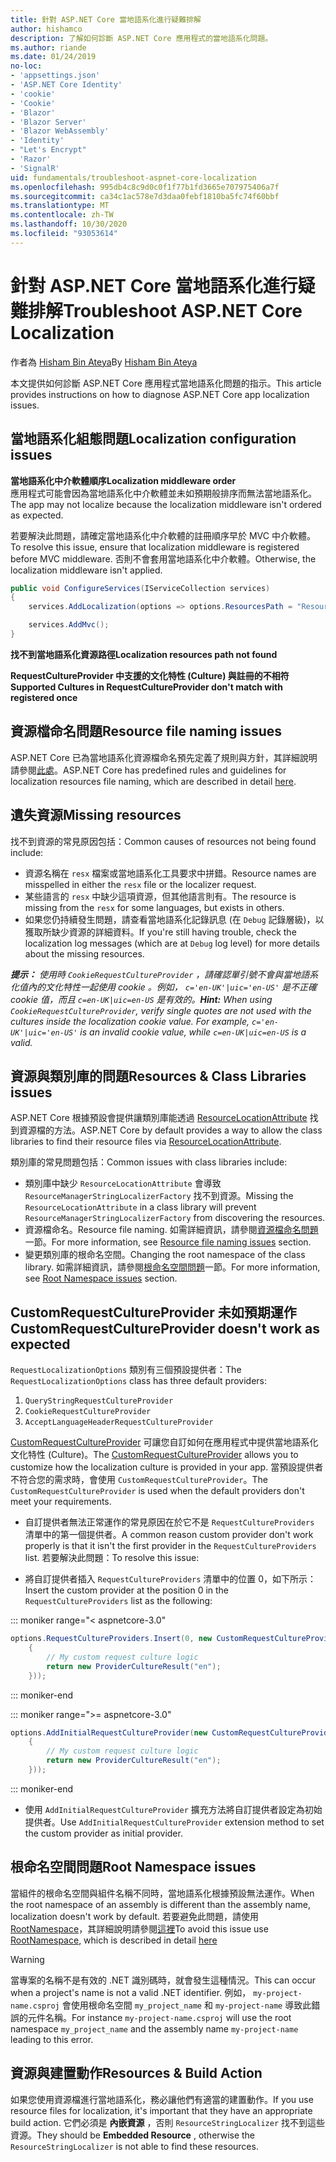 ```yaml
---
title: 針對 ASP.NET Core 當地語系化進行疑難排解
author: hishamco
description: 了解如何診斷 ASP.NET Core 應用程式的當地語系化問題。
ms.author: riande
ms.date: 01/24/2019
no-loc:
- 'appsettings.json'
- 'ASP.NET Core Identity'
- 'cookie'
- 'Cookie'
- 'Blazor'
- 'Blazor Server'
- 'Blazor WebAssembly'
- 'Identity'
- "Let's Encrypt"
- 'Razor'
- 'SignalR'
uid: fundamentals/troubleshoot-aspnet-core-localization
ms.openlocfilehash: 995db4c8c9d0c0f1f77b1fd3665e707975406a7f
ms.sourcegitcommit: ca34c1ac578e7d3daa0febf1810ba5fc74f60bbf
ms.translationtype: MT
ms.contentlocale: zh-TW
ms.lasthandoff: 10/30/2020
ms.locfileid: "93053614"
---
```

# <a name="troubleshoot-aspnet-core-localization"></a><span data-ttu-id="d8a6a-103">針對 ASP.NET Core 當地語系化進行疑難排解</span><span class="sxs-lookup"><span data-stu-id="d8a6a-103">Troubleshoot ASP.NET Core Localization</span></span>

<span data-ttu-id="d8a6a-104">作者為 [Hisham Bin Ateya](https://github.com/hishamco)</span><span class="sxs-lookup"><span data-stu-id="d8a6a-104">By [Hisham Bin Ateya](https://github.com/hishamco)</span></span>

<span data-ttu-id="d8a6a-105">本文提供如何診斷 ASP.NET Core 應用程式當地語系化問題的指示。</span><span class="sxs-lookup"><span data-stu-id="d8a6a-105">This article provides instructions on how to diagnose ASP.NET Core app localization issues.</span></span>

## <a name="localization-configuration-issues"></a><span data-ttu-id="d8a6a-106">當地語系化組態問題</span><span class="sxs-lookup"><span data-stu-id="d8a6a-106">Localization configuration issues</span></span>

<span data-ttu-id="d8a6a-107">**當地語系化中介軟體順序**</span><span class="sxs-lookup"><span data-stu-id="d8a6a-107">**Localization middleware order**</span></span>  
<span data-ttu-id="d8a6a-108">應用程式可能會因為當地語系化中介軟體並未如預期般排序而無法當地語系化。</span><span class="sxs-lookup"><span data-stu-id="d8a6a-108">The app may not localize because the localization middleware isn't ordered as expected.</span></span>

<span data-ttu-id="d8a6a-109">若要解決此問題，請確定當地語系化中介軟體的註冊順序早於 MVC 中介軟體。</span><span class="sxs-lookup"><span data-stu-id="d8a6a-109">To resolve this issue, ensure that localization middleware is registered before MVC middleware.</span></span> <span data-ttu-id="d8a6a-110">否則不會套用當地語系化中介軟體。</span><span class="sxs-lookup"><span data-stu-id="d8a6a-110">Otherwise, the localization middleware isn't applied.</span></span>

```csharp
public void ConfigureServices(IServiceCollection services)
{
    services.AddLocalization(options => options.ResourcesPath = "Resources");

    services.AddMvc();
}
```

<span data-ttu-id="d8a6a-111">**找不到當地語系化資源路徑**</span><span class="sxs-lookup"><span data-stu-id="d8a6a-111">**Localization resources path not found**</span></span>

<span data-ttu-id="d8a6a-112">**RequestCultureProvider 中支援的文化特性 (Culture) 與註冊的不相符**</span><span class="sxs-lookup"><span data-stu-id="d8a6a-112">**Supported Cultures in RequestCultureProvider don't match with registered once**</span></span>  

## <a name="resource-file-naming-issues"></a><span data-ttu-id="d8a6a-113">資源檔命名問題</span><span class="sxs-lookup"><span data-stu-id="d8a6a-113">Resource file naming issues</span></span>

<span data-ttu-id="d8a6a-114">ASP.NET Core 已為當地語系化資源檔命名預先定義了規則與方針，其詳細說明請參閱[此處](xref:fundamentals/localization?view=aspnetcore-2.2#resource-file-naming)。</span><span class="sxs-lookup"><span data-stu-id="d8a6a-114">ASP.NET Core has predefined rules and guidelines for localization resources file naming, which are described in detail [here](xref:fundamentals/localization?view=aspnetcore-2.2#resource-file-naming).</span></span>

## <a name="missing-resources"></a><span data-ttu-id="d8a6a-115">遺失資源</span><span class="sxs-lookup"><span data-stu-id="d8a6a-115">Missing resources</span></span>

<span data-ttu-id="d8a6a-116">找不到資源的常見原因包括：</span><span class="sxs-lookup"><span data-stu-id="d8a6a-116">Common causes of resources not being found include:</span></span>

- <span data-ttu-id="d8a6a-117">資源名稱在 `resx` 檔案或當地語系化工具要求中拼錯。</span><span class="sxs-lookup"><span data-stu-id="d8a6a-117">Resource names are misspelled in either the `resx` file or the localizer request.</span></span>
- <span data-ttu-id="d8a6a-118">某些語言的 `resx` 中缺少這項資源，但其他語言則有。</span><span class="sxs-lookup"><span data-stu-id="d8a6a-118">The resource is missing from the `resx` for some languages, but exists in others.</span></span>
- <span data-ttu-id="d8a6a-119">如果您仍持續發生問題，請查看當地語系化記錄訊息 (在 `Debug` 記錄層級)，以獲取所缺少資源的詳細資料。</span><span class="sxs-lookup"><span data-stu-id="d8a6a-119">If you're still having trouble, check the localization log messages (which are at `Debug` log level) for more details about the missing resources.</span></span>

<span data-ttu-id="d8a6a-120">_**提示：** 使用時 `CookieRequestCultureProvider` ，請確認單引號不會與當地語系化值內的文化特性一起使用 cookie 。例如， `c='en-UK'|uic='en-US'` 是不正確 cookie 值，而且 `c=en-UK|uic=en-US` 是有效的。_</span><span class="sxs-lookup"><span data-stu-id="d8a6a-120">_**Hint:** When using `CookieRequestCultureProvider`, verify single quotes are not used with the cultures inside the localization cookie value. For example, `c='en-UK'|uic='en-US'` is an invalid cookie value, while `c=en-UK|uic=en-US` is a valid._</span></span>

## <a name="resources--class-libraries-issues"></a><span data-ttu-id="d8a6a-121">資源與類別庫的問題</span><span class="sxs-lookup"><span data-stu-id="d8a6a-121">Resources & Class Libraries issues</span></span>

<span data-ttu-id="d8a6a-122">ASP.NET Core 根據預設會提供讓類別庫能透過 [ResourceLocationAttribute](/dotnet/api/microsoft.extensions.localization.resourcelocationattribute?view=aspnetcore-2.1) 找到資源檔的方法。</span><span class="sxs-lookup"><span data-stu-id="d8a6a-122">ASP.NET Core by default provides a way to allow the class libraries to find their resource files via [ResourceLocationAttribute](/dotnet/api/microsoft.extensions.localization.resourcelocationattribute?view=aspnetcore-2.1).</span></span>

<span data-ttu-id="d8a6a-123">類別庫的常見問題包括：</span><span class="sxs-lookup"><span data-stu-id="d8a6a-123">Common issues with class libraries include:</span></span>
- <span data-ttu-id="d8a6a-124">類別庫中缺少 `ResourceLocationAttribute` 會導致 `ResourceManagerStringLocalizerFactory` 找不到資源。</span><span class="sxs-lookup"><span data-stu-id="d8a6a-124">Missing the `ResourceLocationAttribute` in a class library will prevent `ResourceManagerStringLocalizerFactory` from discovering the resources.</span></span>
- <span data-ttu-id="d8a6a-125">資源檔命名。</span><span class="sxs-lookup"><span data-stu-id="d8a6a-125">Resource file naming.</span></span> <span data-ttu-id="d8a6a-126">如需詳細資訊，請參閱[資源檔命名問題](#resource-file-naming-issues)一節。</span><span class="sxs-lookup"><span data-stu-id="d8a6a-126">For more information, see [Resource file naming issues](#resource-file-naming-issues) section.</span></span>
- <span data-ttu-id="d8a6a-127">變更類別庫的根命名空間。</span><span class="sxs-lookup"><span data-stu-id="d8a6a-127">Changing the root namespace of the class library.</span></span> <span data-ttu-id="d8a6a-128">如需詳細資訊，請參閱[根命名空間問題](#root-namespace-issues)一節。</span><span class="sxs-lookup"><span data-stu-id="d8a6a-128">For more information, see [Root Namespace issues](#root-namespace-issues) section.</span></span>

## <a name="customrequestcultureprovider-doesnt-work-as-expected"></a><span data-ttu-id="d8a6a-129">CustomRequestCultureProvider 未如預期運作</span><span class="sxs-lookup"><span data-stu-id="d8a6a-129">CustomRequestCultureProvider doesn't work as expected</span></span>

<span data-ttu-id="d8a6a-130">`RequestLocalizationOptions` 類別有三個預設提供者：</span><span class="sxs-lookup"><span data-stu-id="d8a6a-130">The `RequestLocalizationOptions` class has three default providers:</span></span>

1. `QueryStringRequestCultureProvider`
2. `CookieRequestCultureProvider`
3. `AcceptLanguageHeaderRequestCultureProvider`

<span data-ttu-id="d8a6a-131">[CustomRequestCultureProvider](/dotnet/api/microsoft.aspnetcore.localization.customrequestcultureprovider?view=aspnetcore-2.1) 可讓您自訂如何在應用程式中提供當地語系化文化特性 (Culture)。</span><span class="sxs-lookup"><span data-stu-id="d8a6a-131">The [CustomRequestCultureProvider](/dotnet/api/microsoft.aspnetcore.localization.customrequestcultureprovider?view=aspnetcore-2.1) allows you to customize how the localization culture is provided in your app.</span></span> <span data-ttu-id="d8a6a-132">當預設提供者不符合您的需求時，會使用 `CustomRequestCultureProvider`。</span><span class="sxs-lookup"><span data-stu-id="d8a6a-132">The `CustomRequestCultureProvider` is used when the default providers don't meet your requirements.</span></span>

- <span data-ttu-id="d8a6a-133">自訂提供者無法正常運作的常見原因在於它不是 `RequestCultureProviders` 清單中的第一個提供者。</span><span class="sxs-lookup"><span data-stu-id="d8a6a-133">A common reason custom provider don't work properly is that it isn't the first provider in the `RequestCultureProviders` list.</span></span> <span data-ttu-id="d8a6a-134">若要解決此問題：</span><span class="sxs-lookup"><span data-stu-id="d8a6a-134">To resolve this issue:</span></span>

- <span data-ttu-id="d8a6a-135">將自訂提供者插入 `RequestCultureProviders` 清單中的位置 0，如下所示：</span><span class="sxs-lookup"><span data-stu-id="d8a6a-135">Insert the custom provider at the position 0 in the `RequestCultureProviders` list as the following:</span></span>

::: moniker range="< aspnetcore-3.0"
```csharp
options.RequestCultureProviders.Insert(0, new CustomRequestCultureProvider(async context =>
    {
        // My custom request culture logic
        return new ProviderCultureResult("en");
    }));
```
::: moniker-end

::: moniker range=">= aspnetcore-3.0"
```csharp
options.AddInitialRequestCultureProvider(new CustomRequestCultureProvider(async context =>
    {
        // My custom request culture logic
        return new ProviderCultureResult("en");
    }));
```
::: moniker-end

- <span data-ttu-id="d8a6a-136">使用 `AddInitialRequestCultureProvider` 擴充方法將自訂提供者設定為初始提供者。</span><span class="sxs-lookup"><span data-stu-id="d8a6a-136">Use `AddInitialRequestCultureProvider` extension method to set the custom provider as initial provider.</span></span>

## <a name="root-namespace-issues"></a><span data-ttu-id="d8a6a-137">根命名空間問題</span><span class="sxs-lookup"><span data-stu-id="d8a6a-137">Root Namespace issues</span></span>

<span data-ttu-id="d8a6a-138">當組件的根命名空間與組件名稱不同時，當地語系化根據預設無法運作。</span><span class="sxs-lookup"><span data-stu-id="d8a6a-138">When the root namespace of an assembly is different than the assembly name, localization doesn't work by default.</span></span> <span data-ttu-id="d8a6a-139">若要避免此問題，請使用 [RootNamespace](/dotnet/api/microsoft.extensions.localization.rootnamespaceattribute?view=aspnetcore-2.1)，其詳細說明請參閱[這裡](xref:fundamentals/localization?view=aspnetcore-2.2#resource-file-naming)</span><span class="sxs-lookup"><span data-stu-id="d8a6a-139">To avoid this issue use [RootNamespace](/dotnet/api/microsoft.extensions.localization.rootnamespaceattribute?view=aspnetcore-2.1), which is described in detail [here](xref:fundamentals/localization?view=aspnetcore-2.2#resource-file-naming)</span></span>

> [!WARNING]
> <span data-ttu-id="d8a6a-140">當專案的名稱不是有效的 .NET 識別碼時，就會發生這種情況。</span><span class="sxs-lookup"><span data-stu-id="d8a6a-140">This can occur when a project's name is not a valid .NET identifier.</span></span> <span data-ttu-id="d8a6a-141">例如， `my-project-name.csproj` 會使用根命名空間 `my_project_name` 和 `my-project-name` 導致此錯誤的元件名稱。</span><span class="sxs-lookup"><span data-stu-id="d8a6a-141">For instance `my-project-name.csproj` will use the root namespace `my_project_name` and the assembly name `my-project-name` leading to this error.</span></span> 

## <a name="resources--build-action"></a><span data-ttu-id="d8a6a-142">資源與建置動作</span><span class="sxs-lookup"><span data-stu-id="d8a6a-142">Resources & Build Action</span></span>

<span data-ttu-id="d8a6a-143">如果您使用資源檔進行當地語系化，務必讓他們有適當的建置動作。</span><span class="sxs-lookup"><span data-stu-id="d8a6a-143">If you use resource files for localization, it's important that they have an appropriate build action.</span></span> <span data-ttu-id="d8a6a-144">它們必須是 **內嵌資源** ，否則 `ResourceStringLocalizer` 找不到這些資源。</span><span class="sxs-lookup"><span data-stu-id="d8a6a-144">They should be **Embedded Resource** , otherwise the `ResourceStringLocalizer` is not able to find these resources.</span></span>
